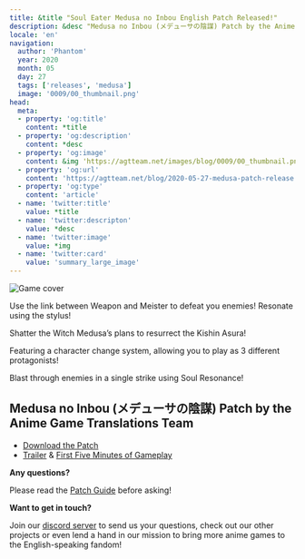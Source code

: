 ```yaml
---
title: &title "Soul Eater Medusa no Inbou English Patch Released!"
description: &desc "Medusa no Inbou (メデューサの陰謀) Patch by the Anime Game Translations Team"
locale: 'en'
navigation:
  author: 'Phantom'
  year: 2020
  month: 05
  day: 27
  tags: ['releases', 'medusa']
  image: '0009/00_thumbnail.png'
head:
  meta:
  - property: 'og:title'
    content: *title
  - property: 'og:description'
    content: *desc
  - property: 'og:image'
    content: &img 'https://agtteam.net/images/blog/0009/00_thumbnail.png'
  - property: 'og:url'
    content: 'https://agtteam.net/blog/2020-05-27-medusa-patch-release'
  - property: 'og:type'
    content: 'article'
  - name: 'twitter:title'
    value: *title
  - name: 'twitter:descripton'
    value: *desc
  - name: 'twitter:image'
    value: *img
  - name: 'twitter:card'
    value: 'summary_large_image'
---
```


![Game cover](/images/blog/0009/619289551323725824_0.png)

Use the link between Weapon and Meister to defeat you enemies! Resonate using the stylus!

Shatter the Witch Medusa’s plans to resurrect the Kishin Asura!

Featuring a character change system, allowing you to play as 3 different protagonists!

Blast through enemies in a single strike using Soul Resonance!

## Medusa no Inbou (メデューサの陰謀) Patch by the Anime Game Translations Team

*   [Download the Patch](/medusa)
*   [Trailer](https://youtu.be/Ixe4DFcEH4k) & [First Five Minutes of Gameplay](https://youtu.be/c2ImN3k3Uak)

**Any questions?**

Please read the [Patch Guide](/medusa/guide/nds) before asking!

**Want to get in touch?**

Join our [discord server](https://discord.gg/UUF7Zbm) to send us your questions, check out our other projects or even lend a hand in our mission to bring more anime games to the English-speaking fandom!
